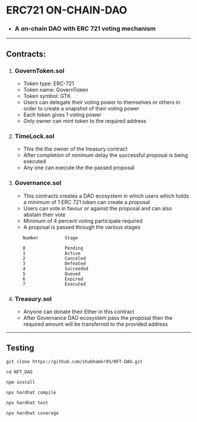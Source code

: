 # ERC721 ON-CHAIN-DAO

- ### A on-chain DAO with ERC 721 voting mechanism

---

## Contracts:

1. ### GovernToken.sol

   - Token type: ERC-721
   - Token name: GovernToken
   - Token symbol: GTK
   - Users can delegate their voting power to themselves or others in order to create a snapshot of their voting power
   - Each token gives 1 voting power
   - Only owner can mint token to the required address

2. ### TimeLock.sol

   - This the the owner of the treasury contract
   - After completion of minimum delay the successful proposal is being executed
   - Any one can execute the the passed proposal

3. ### Governance.sol

   - This contracts creates a DAO ecosystem in which users which holds a minimum of 1 ERC 721 token can create a proposal
   - Users can vote in favour or against the proposal and can also abstain their vote
   - Minimum of 4 percent voting participate required
   - A proposal is passed through the various stages

   ```
      Number          Stage

      0               Pending
      1               Active
      2               Canceled
      3               Defeated
      4               Succeeded
      5               Queued
      6               Expired
      7               Executed
   ```

4. ### Treasury.sol

   - Anyone can donate their Ether in this contract
   - After Governance DAO ecosystem pass the proposal then the required amount will be transferred to the provided address

---

## Testing

```
git clone https://github.com/shubhamkr95/NFT-DAO.git

cd NFT_DAO

npm install

npx hardhat compile

npx hardhat test

npx hardhat coverage

```
